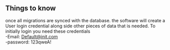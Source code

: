 ## Things to know
  once all migrations are synced with the database. the software will create a User login credential along side other pieces of data that is needed.
  To initially login you need these credentials  
  -Email: Default@init.com  
  -password: 123qweA!  
  
